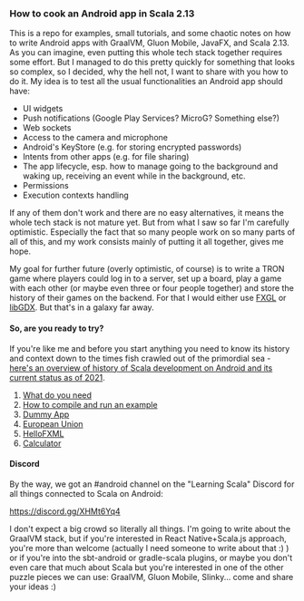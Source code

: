 ### How to cook an Android app in Scala 2.13

This is a repo for examples, small tutorials, and some chaotic notes on how to write Android apps with GraalVM, Gluon Mobile, JavaFX, and Scala 2.13. As you can imagine, even putting this whole tech stack together requires some effort. But I managed to do this pretty quickly for something that looks so complex, so I decided, why the hell not, I want to share with you how to do it. My idea is to test all the usual functionalities an Android app should have:
 * UI widgets
 * Push notifications (Google Play Services? MicroG? Something else?)
 * Web sockets
 * Access to the camera and microphone
 * Android's KeyStore (e.g. for storing encrypted passwords)
 * Intents from other apps (e.g. for file sharing)
 * The app lifecycle, esp. how to manage going to the background and waking up, receiving an event while in the background, etc.
 * Permissions
 * Execution contexts handling
 
If any of them don't work and there are no easy alternatives, it means the whole tech stack is not mature yet. But from what I saw so far I'm carefully optimistic. Especially the fact that so many people work on so many parts of all of this, and my work consists mainly of putting it all together, gives me hope. 

My goal for further future (overly optimistic, of course) is to write a TRON game where players could log in to a server, set up a board, play a game with each other (or maybe even three or four people together) and store the history of their games on the backend. For that I would either use [FXGL](https://github.com/AlmasB/FXGL) or [libGDX](https://libgdx.badlogicgames.com/). But that's in a galaxy far away.

#### So, are you ready to try?

If you're like me and before you start anything you need to know its history and context down to the times fish crawled out of the primordial sea - [here's an overview of history of Scala development on Android and its current status as of 2021](https://makingthematrix.wordpress.com/2021/03/17/scala-on-android/). 

1. [What do you need](https://github.com/makingthematrix/scalaonandroid/wiki/What-do-you-need)
2. [How to compile and run an example](https://github.com/makingthematrix/scalaonandroid/wiki/How-to-compile-and-run-an-example)
3. [Dummy App](https://github.com/makingthematrix/scalaonandroid/wiki/HelloGluon-example-(aka-DummyApp)) 
4. [European Union](https://github.com/makingthematrix/scalaonandroid/wiki/European-Union-(and-Scotland)-example) 
5. [HelloFXML](https://github.com/makingthematrix/scalaonandroid/wiki/HelloFXML-example) 
6. [Calculator](https://github.com/makingthematrix/scalaonandroid/tree/main/calculator)

#### Discord

By the way, we got an #android channel on the "Learning Scala" Discord for all things connected to Scala on Android:

https://discord.gg/XHMt6Yq4

I don't expect a big crowd so literally all things. 
I'm going to write about the GraalVM stack, but if you're interested in React Native+Scala.js approach, you're more than welcome (actually I need someone to write about that :) ) or if you're into the sbt-android or gradle-scala plugins, or maybe you don't even care that much about Scala but you're interested in one of the other puzzle pieces we can use: GraalVM, Gluon Mobile, Slinky... come and share your ideas :)
